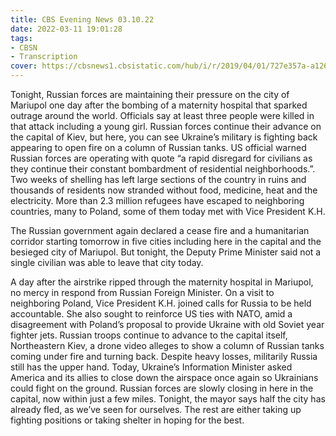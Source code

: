 ```yaml
---
title: CBS Evening News 03.10.22
date: 2022-03-11 19:01:28
tags:
- CBSN
- Transcription
cover: https://cbsnews1.cbsistatic.com/hub/i/r/2019/04/01/727e357a-a126-4138-a2c5-4d3222669d57/thumbnail/640x360/3ff2761028dc5c65cc4f07acd54bcd5c/cbsn2-logo-1920x1080.jpg
---
```

Tonight, Russian forces are maintaining their pressure on the city of Mariupol one day after the bombing of a maternity hospital that sparked outrage around the world. Officials say at least three people were killed in that attack including a young girl. Russian forces continue their advance on the capital of Kiev, but here, you can see Ukraine’s military is fighting back appearing to open fire on a column of Russian tanks. US official warned Russian forces are operating with quote “a rapid disregard for civilians as they continue their constant bombardment of residential neighborhoods.”. Two weeks of shelling has left large sections of the country in ruins and thousands of residents now stranded without food, medicine, heat and the electricity. More than 2.3 million refugees have escaped to neighboring countries, many to Poland, some of them today met with Vice President K.H.

The Russian government again declared a cease fire and a humanitarian corridor starting tomorrow in five cities including here in the capital and the besieged city of Mariupol. But tonight, the Deputy Prime Minister said not a single civilian was able to leave that city today.

A day after the airstrike ripped through the maternity hospital in Mariupol, no mercy in respond from Russian Foreign Minister. On a visit to neighboring Poland, Vice President K.H. joined calls for Russia to be held accountable. She also sought to reinforce US ties with NATO, amid a disagreement with Poland’s proposal to provide Ukraine with old Soviet year fighter jets. Russian troops continue to advance to the capital itself, Northeastern Kiev, a drone video alleges to show a column of Russian tanks coming under fire and turning back. Despite heavy losses, militarily Russia still has the upper hand. Today, Ukraine’s Information Minister asked America and its allies to close down the airspace once again so Ukrainians could fight on the ground. Russian forces are slowly closing in here in the capital, now within just a few miles. Tonight, the mayor says half the city has already fled, as we’ve seen for ourselves. The rest are either taking up fighting positions or taking shelter in hoping for the best. 
